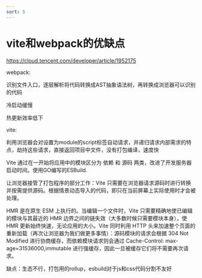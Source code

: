 ```yaml
---
sort: 5
---
```


# vite和webpack的优缺点

https://cloud.tencent.com/developer/article/1952175

webpack:

识别文件入口，逐层解析将代码转换成AST抽象语法树，再转换成浏览器可以识别的代码

冷启动缓慢

热更新效率低下

vite:

利用浏览器会对设置为module的script标签自动请求，并递归请求内部需求的特点，劫持这些请求，直接返回项目中文件，没有打包编译，速度快

Vite 通过在一开始将应用中的模块区分为 依赖 和 源码 两类，改进了开发服务器启动时间。使用GO编写的ESBuild.

让浏览器接管了打包程序的部分工作：Vite 只需要在浏览器请求源码时进行转换并按需提供源码。根据情景动态导入的代码，即只在当前屏幕上实际使用时才会被处理。

HMR 是在原生 ESM 上执行的。当编辑一个文件时，Vite 只需要精确地使已编辑的模块与其最近的 HMR 边界之间的链失效（大多数时候只需要模块本身），使 HMR 更新始终快速，无论应用的大小。Vite 同时利用 HTTP 头来加速整个页面的重新加载（再次让浏览器为我们做更多事情）：源码模块的请求会根据 304 Not Modified 进行协商缓存，而依赖模块请求则会通过 Cache-Control: max-age=31536000,immutable 进行强缓存，因此一旦被缓存它们将不需要再次请求。

缺点：生态不行，打包用的rollup，esbuild对于js和css代码分割不友好
